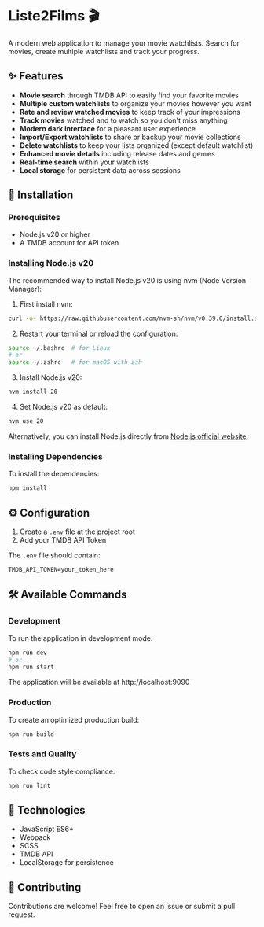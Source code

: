 # Liste2Films 🎬

A modern web application to manage your movie watchlists. Search for movies, create multiple watchlists and track your progress.

## ✨ Features

* **Movie search** through TMDB API to easily find your favorite movies
* **Multiple custom watchlists** to organize your movies however you want
* **Rate and review watched movies** to keep track of your impressions
* **Track movies** watched and to watch so you don't miss anything
* **Modern dark interface** for a pleasant user experience
* **Import/Export watchlists** to share or backup your movie collections
* **Delete watchlists** to keep your lists organized (except default watchlist)
* **Enhanced movie details** including release dates and genres
* **Real-time search** within your watchlists
* **Local storage** for persistent data across sessions

## 🚀 Installation

### Prerequisites

* Node.js v20 or higher
* A TMDB account for API token

### Installing Node.js v20

The recommended way to install Node.js v20 is using nvm (Node Version Manager):

1. First install nvm:
```bash
curl -o- https://raw.githubusercontent.com/nvm-sh/nvm/v0.39.0/install.sh | bash
```

2. Restart your terminal or reload the configuration:
```bash
source ~/.bashrc  # for Linux
# or
source ~/.zshrc   # for macOS with zsh
```

3. Install Node.js v20:
```bash
nvm install 20
```

4. Set Node.js v20 as default:
```bash
nvm use 20
```

Alternatively, you can install Node.js directly from [Node.js official website](https://nodejs.org/).

### Installing Dependencies

To install the dependencies:

```bash
npm install
```

## ⚙️ Configuration

1. Create a `.env` file at the project root
2. Add your TMDB API Token

The `.env` file should contain:
```
TMDB_API_TOKEN=your_token_here
```

## 🛠️ Available Commands

### Development

To run the application in development mode:
```bash
npm run dev
# or
npm run start
```
The application will be available at http://localhost:9090

### Production

To create an optimized production build:
```bash
npm run build
```

### Tests and Quality

To check code style compliance:
```bash
npm run lint
```

## 🔧 Technologies

* JavaScript ES6+
* Webpack
* SCSS
* TMDB API
* LocalStorage for persistence

## 🤝 Contributing

Contributions are welcome! Feel free to open an issue or submit a pull request.